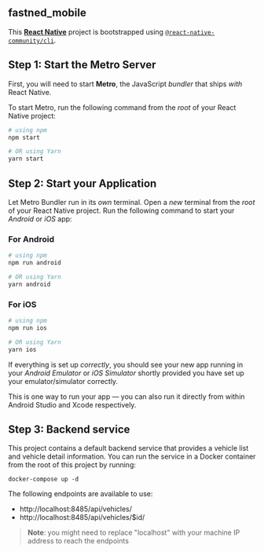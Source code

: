 ## fastned_mobile 

This  [**React Native**](https://reactnative.dev) project is bootstrapped using [`@react-native-community/cli`](https://github.com/react-native-community/cli).

## Step 1: Start the Metro Server

First, you will need to start **Metro**, the JavaScript _bundler_ that ships _with_ React Native.

To start Metro, run the following command from the _root_ of your React Native project:

```bash
# using npm
npm start

# OR using Yarn
yarn start
```

## Step 2: Start your Application

Let Metro Bundler run in its _own_ terminal. Open a _new_ terminal from the _root_ of your React Native project. Run the following command to start your _Android_ or _iOS_ app:

### For Android

```bash
# using npm
npm run android

# OR using Yarn
yarn android
```

### For iOS

```bash
# using npm
npm run ios

# OR using Yarn
yarn ios
```

If everything is set up _correctly_, you should see your new app running in your _Android Emulator_ or _iOS Simulator_ shortly provided you have set up your emulator/simulator correctly.

This is one way to run your app — you can also run it directly from within Android Studio and Xcode respectively.

## Step 3: Backend service

This project contains a default backend service that provides a vehicle list and vehicle detail information. You can run the service in a Docker container from the root of this project by running:

```
docker-compose up -d
```

The following endpoints are available to use:

* http://localhost:8485/api/vehicles/
* http://localhost:8485/api/vehicles/$id/

>**Note**: you might need to replace "localhost" with your machine IP address to reach the endpoints

